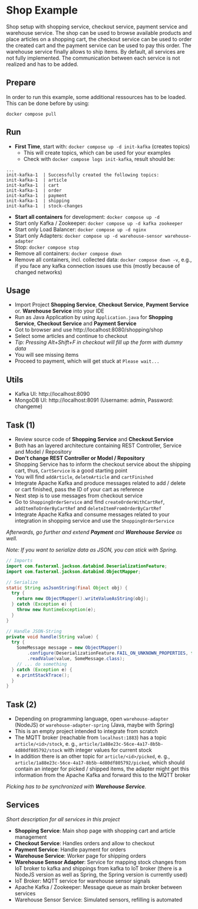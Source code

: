 # Shop Example

Shop setup with shopping service, checkout service, payment service and warehouse service. The shop can be used to browse available products and place articles on a shopping cart, the checkout service can be used to order the created cart and the payment service can be used to pay this order. The warehouse service finally allows to ship items. By default, all services are not fully implemented. The communication between each service is not realized and has to be added.

## Prepare

In order to run this example, some additional ressources has to be loaded. This can be done before by using:

```
docker compose pull
```

## Run

- **First Time**, start with: `docker compose up -d init-kafka` (creates topics)
  - This will create topics, which can be used for your examples
  - Check with `docker compose logs init-kafka`, result should be:

```
...
init-kafka-1  | Successfully created the following topics:
init-kafka-1  | article
init-kafka-1  | cart
init-kafka-1  | order
init-kafka-1  | payment
init-kafka-1  | shipping
init-kafka-1  | stock-changes
```

- **Start all containers** for development: `docker compose up -d`
- Start only Kafka / Zookeeper: `docker compose up -d kafka zookeeper`
- Start only Load Balancer: `docker compose up -d nginx`
- Start only Adapters: `docker compose up -d warehouse-sensor warehouse-adapter`
- Stop: `docker compose stop`
- Remove all containers: `docker compose down`
- Remove all containers, incl. collected data: `docker compose down -v`, e.g., if you face any kafka connection issues use this (mostly because of changed networks)

## Usage

- Import Project **Shopping Service**, **Checkout Service**, **Payment Service** or. **Warehouse Service** into your IDE
- Run as Java Application by using `Application.java` for **Shopping Service**, **Checkout Service** and **Payment Service**
- Got to browser and use http://localhost:8080/shopping/shop
- Select some articles and continue to checkout
- _Tip: Pressing Alt+Shift+F in checkout will fill up the form with dummy data_
- You will see missing items
- Proceed to payment, which will get stuck at `Please wait...`

## Utils

- Kafka UI: http://localhost:8090
- MongoDB UI: http://localhost:8091 (Username: admin, Password: changeme)

## Task (1)

- Review source code of **Shopping Service** and **Checkout Service**
- Both has an layered architecture containing REST Controller, Service and Model / Repository
- **Don't change REST Controller or Model / Repository**
- Shopping Service has to inform the checkout service about the shipping cart, thus, `CartService` is a good starting point
- You will find `addArticle`, `deleteArticle` and `cartFinished`
- Integrate Apache Kafka and produce messages related to add / delete or cart finished, pass the ID of your cart as reference
- Next step is to use messages from checkout service
- Go to `ShoppingOrderService` and find `createOrderWithCartRef`, `addItemToOrderByCartRef` and `deleteItemFromOrderByCartRef`
- Integrate Apache Kafka and consume messages related to your integration in shopping service and use the `ShoppingOrderService`

_Afterwards, go further and extend **Payment** and **Warehouse Service** as well._

_Note: If you want to serialize data as JSON, you can stick with Spring._

```java
// Imports
import com.fasterxml.jackson.databind.DeserializationFeature;
import com.fasterxml.jackson.databind.ObjectMapper;
```

```java
// Serialize
static String asJsonString(final Object obj) {
  try {
    return new ObjectMapper().writeValueAsString(obj);
  } catch (Exception e) {
    throw new RuntimeException(e);
  }
}
```

```java
// Handle JSON-String
private void handle(String value) {
  try {
    SomeMessage message = new ObjectMapper()
        .configure(DeserializationFeature.FAIL_ON_UNKNOWN_PROPERTIES, false)
        .readValue(value, SomeMessage.class);
    // ... do something
  } catch (Exception e) {
    e.printStackTrace();
  }
}
```

## Task (2)

- Depending on programming language, open `warehouse-adapter` (NodeJS) or `warehouse-adapter-spring` (Java, maybe with Spring)
- This is an empty project intended to integrate from scratch
- The MQTT broker (reachable from `localhost:1883`) has a topic `article/<id>/stock`, e. g., `article/1a88e23c-56ce-4a17-8b5b-4d80df805792/stock` with integer values for current stock
- In addition there is an other topic for `article/<id>/picked`, e. g., `article/1a88e23c-56ce-4a17-8b5b-4d80df805792/picked`, which should contain an integer for picked / shipped items, the adapter might get this information from the Apache Kafka and forward this to the MQTT broker

_Picking has to be synchronized with **Warehouse Service**._

## Services

_Short description for all services in this project_

- **Shopping Service**: Main shop page with shopping cart and article management
- **Checkout Service**: Handles orders and allow to checkout
- **Payment Service**: Handle payment for orders
- **Warehouse Service**: Worker page for shipping orders
- **Warehouse Sensor Adapter**: Service for mapping stock changes from IoT broker to kafka and shippings from kafka to IoT broker (there is a NodeJS version as well as Spring, the Spring version is currently used)
- IoT Broker: MQTT service for warehouse sensor signals
- Apache Kafka / Zookeeper: Message queue as main broker between services
- Warehouse Sensor Service: Simulated sensors, refilling is automated
